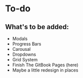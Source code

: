 # To-do

## What's to be added:

* Modals
* Progress Bars
* Carousal
* Dropdowns
* Grid System
* Finish The GitBook Pages \(here\)
* Maybe a little redesign in places



